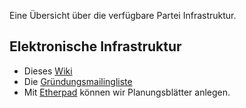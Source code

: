 Eine Übersicht über die verfügbare Partei Infrastruktur.

Elektronische Infrastruktur
---------------------------

-   Dieses [ Wiki](/wiki/Hauptseite "wikilink")
-   Die [
    Gründungsmailingliste](http://list.klarmachen-ändert.de/listinfo/kpartei-g "wikilink")
-   Mit [
    Etherpad](http://pad.klarmachen-ändert.de/mypads/?/login "wikilink")
    können wir Planungsblätter anlegen.

